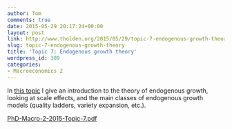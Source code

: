 ```yaml
---
author: Tom
comments: true
date: 2015-05-29 20:17:24+00:00
layout: post
link: http://www.tholden.org/2015/05/29/topic-7-endogenous-growth-theory/
slug: topic-7-endogenous-growth-theory
title: 'Topic 7: Endogenous growth theory'
wordpress_id: 389
categories:
- Macroeconomics 2
---
```


In [this topic](http://www.tholden.org/wp-content/uploads/2015/06/PhD-Macro-2-2015-Topic-7.pdf) I give an introduction to the theory of endogenous growth, looking at scale effects, and the main classes of endogenous growth models (quality ladders, variety expansion, etc.).






[PhD-Macro-2-2015-Topic-7.pdf](http://www.tholden.org/wp-content/uploads/2015/06/PhD-Macro-2-2015-Topic-7.pdf)



